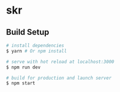 # skr

## Build Setup

``` bash
# install dependencies
$ yarn # Or npm install

# serve with hot reload at localhost:3000
$ npm run dev

# build for production and launch server
$ npm start
```
